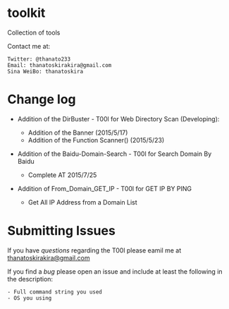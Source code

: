 # toolkit
Collection of tools

Contact me at:

    Twitter: @thanato233
    Email: thanatoskirakira@gmail.com
    Sina WeiBo: thanatoskira

Change log
==========

- Addition of the DirBuster - T00l for Web Directory Scan (Developing):
    - Addition of the Banner (2015/5/17)
    - Addition of the Function Scanner() (2015/5/23)

- Addition of the Baidu-Domain-Search - T00l for Search Domain By Baidu
    - Complete AT 2015/7/25

- Addition of From_Domain_GET_IP - T00l for GET IP BY PING
    - Get All IP Address from a Domain List

Submitting Issues
=================
If you have *questions* regarding the T00l please eamil me at thanatoskirakira@gmail.com

If you find a *bug* please open an issue and include at least the following in the description:

    - Full command string you used
    - OS you using 
